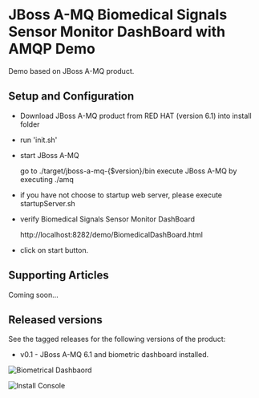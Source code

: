 JBoss A-MQ Biomedical Signals Sensor Monitor DashBoard with AMQP Demo 
=====================================================================

Demo based on JBoss A-MQ product.

Setup and Configuration
-----------------------

- Download JBoss A-MQ product from RED HAT (version 6.1) into install folder

- run 'init.sh' 

- start JBoss A-MQ

   go to ./target/jboss-a-mq-{$version}/bin
   execute JBoss A-MQ by executing ./amq

- if you have not choose to startup web server, please execute startupServer.sh 

- verify Biomedical Signals Sensor Monitor DashBoard

    http://localhost:8282/demo/BiomedicalDashBoard.html

- click on start button.


Supporting Articles
-------------------

Coming soon...


Released versions
-----------------

See the tagged releases for the following versions of the product:

- v0.1 - JBoss A-MQ 6.1 and biometric dashboard installed.

![Biometrical Dashbaord](https://github.com/weimeilin79/amqp-demo-web-biomedical/blob/master/docs/demo-images/bio-dashboard.png?raw=true)

![Install Console](https://github.com/weimeilin79/amqp-demo-web-biomedical/blob/master/docs/demo-images/install-console.png?raw=true)

